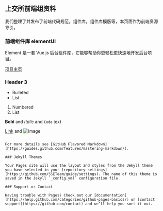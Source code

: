 ## 上交所前端组资料

我们整理了并发布了前端代码规范，组件库，组件库模版等，本页面作为前端资源导引。


### 前端组件库 elementUI

Element 是一套 Vue.js 后台组件库，它能够帮助你更轻松更快速地开发后台项目。

[项目主页](http://element.eleme.io/)


### Header 3

- Bulleted
- List

1. Numbered
2. List

**Bold** and _Italic_ and `Code` text

[Link](url) and ![Image](src)
```

For more details see [GitHub Flavored Markdown](https://guides.github.com/features/mastering-markdown/).

### Jekyll Themes

Your Pages site will use the layout and styles from the Jekyll theme you have selected in your [repository settings](https://github.com/SSETeam/guide/settings). The name of this theme is saved in the Jekyll `_config.yml` configuration file.

### Support or Contact

Having trouble with Pages? Check out our [documentation](https://help.github.com/categories/github-pages-basics/) or [contact support](https://github.com/contact) and we’ll help you sort it out.
